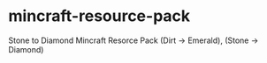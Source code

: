 # mincraft-resource-pack
Stone to Diamond Mincraft Resorce Pack
(Dirt → Emerald), (Stone → Diamond)
